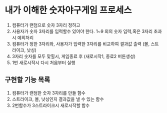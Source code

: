 # 내가 이해한 숫자야구게임 프로세스 
1. 컴퓨터가 랜덤으로 숫자 3자리 정하고 
2. 사용자가 숫자 3자리를 입력할수 있어야 한다. 1~9 외의 숫자 입력,혹은 3자리 초과시 예외처리
3. 컴퓨터가 정한 3자리와, 사용자가 입력한 3자리를 비교하여 결과값 출력 (볼, 스트라이크, 낫싱)
4. 3자리 숫자를 모두 맞힐시, 게임종료 후 (새로시작1, 종료2 버튼생성)
5. 1번 새로시작시 다시 처음부터 실행

## 구현할 기능 목록
1. 컴퓨터가 랜덤한 숫자 3자리를 만들 함수
2. 스트라이크, 볼, 낫싱인지 결과값을 낼 수 있는 함수
3. 2번함수가 3스트라이크시 새로시작할 함수

